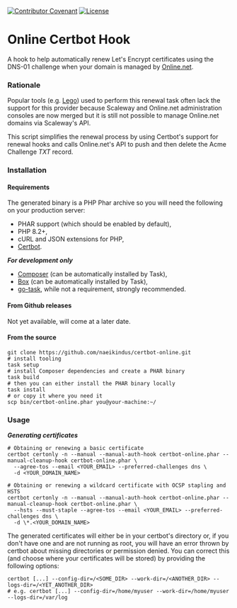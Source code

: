 [![Contributor Covenant](https://img.shields.io/badge/Contributor%20Covenant-2.1-4baaaa.svg?style=for-the-badge)](CODE_OF_CONDUCT.md)
[![License](https://img.shields.io/badge/License-MIT-purple.svg?style=for-the-badge)](LICENSE)

Online Certbot Hook
===================
A hook to help automatically renew Let's Encrypt certificates using the DNS-01 challenge
when your domain is managed by [Online.net](https://www.online.net).

### Rationale
Popular tools (e.g. [Lego](https://github.com/go-acme/lego)) used to perform this renewal task often lack the support for this provider
because Scaleway and Online.net administration consoles are now merged but it is still not possible
to manage Online.net domains via Scaleway's API.

This script simplifies the renewal process by using Certbot's support for renewal hooks and calls
Online.net's API to push and then delete the Acme Challenge *TXT* record.

### Installation
#### Requirements
The generated binary is a PHP Phar archive so you will need the following on your production server:
- PHAR support (which should be enabled by default),
- PHP 8.2+,
- cURL and JSON extensions for PHP,
- [Certbot](https://certbot.eff.org/).

***For development only***
- [Composer](https://www.getcomposer.org) (can be automatically installed by Task),
- [Box](https://github.com/box-project/box) (can be automatically installed by Task),
- [go-task](https://github.com/go-task/task), while not a requirement, strongly recommended.

#### From Github releases
Not yet available, will come at a later date.

#### From the source
```shell
git clone https://github.com/naeikindus/certbot-online.git
# install tooling
task setup
# install Composer dependencies and create a PHAR binary
task build
# then you can either install the PHAR binary locally
task install
# or copy it where you need it
scp bin/certbot-online.phar you@your-machine:~/
```

### Usage
***Generating certificates***
```shell
# Obtaining or renewing a basic certificate
certbot certonly -n --manual --manual-auth-hook certbot-online.phar --manual-cleanup-hook certbot-online.phar \
  --agree-tos --email <YOUR_EMAIL> --preferred-challenges dns \
  -d <YOUR_DOMAIN_NAME>
  
# Obtaining or renewing a wildcard certificate with OCSP stapling and HSTS
certbot certonly -n --manual --manual-auth-hook certbot-online.phar --manual-cleanup-hook certbot-online.phar \
  --hsts --must-staple --agree-tos --email <YOUR_EMAIL> --preferred-challenges dns \
  -d \*.<YOUR_DOMAIN_NAME>
```

The generated certificates will either be in your certbot's directory or, if you don't have one and are not running
as root, you will have an error thrown by certbot about missing directories or permission denied. You
can correct this (and choose where your certificates will be stored) by providing the following options:
```shell
certbot [...] --config-dir=/<SOME_DIR> --work-dir=/<ANOTHER_DIR> --logs-dir=/<YET_ANOTHER_DIR>
# e.g. certbot [...] --config-dir=/home/myuser --work-dir=/home/myuser --logs-dir=/var/log
```
